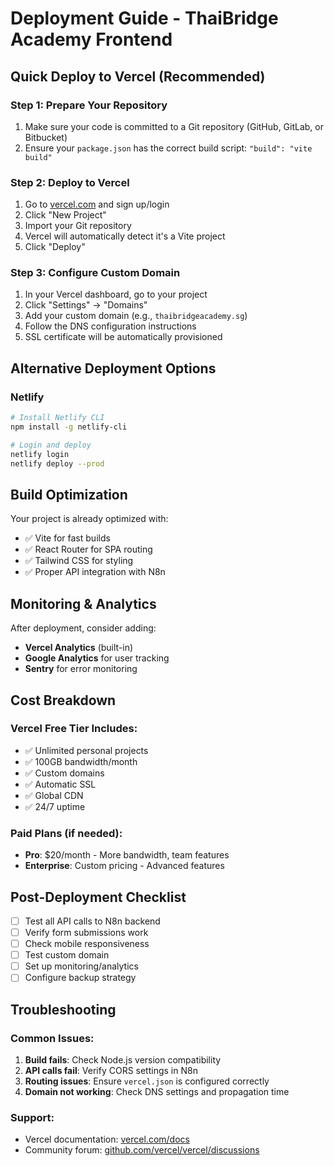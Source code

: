 # Deployment Guide - ThaiBridge Academy Frontend

## Quick Deploy to Vercel (Recommended)

### Step 1: Prepare Your Repository

1. Make sure your code is committed to a Git repository (GitHub, GitLab, or Bitbucket)
2. Ensure your `package.json` has the correct build script: `"build": "vite build"`

### Step 2: Deploy to Vercel

1. Go to [vercel.com](https://vercel.com) and sign up/login
2. Click "New Project"
3. Import your Git repository
4. Vercel will automatically detect it's a Vite project
5. Click "Deploy"

### Step 3: Configure Custom Domain

1. In your Vercel dashboard, go to your project
2. Click "Settings" → "Domains"
3. Add your custom domain (e.g., `thaibridgeacademy.sg`)
4. Follow the DNS configuration instructions
5. SSL certificate will be automatically provisioned

## Alternative Deployment Options

### Netlify

```bash
# Install Netlify CLI
npm install -g netlify-cli

# Login and deploy
netlify login
netlify deploy --prod
```

## Build Optimization

Your project is already optimized with:

- ✅ Vite for fast builds
- ✅ React Router for SPA routing
- ✅ Tailwind CSS for styling
- ✅ Proper API integration with N8n

## Monitoring & Analytics

After deployment, consider adding:

- **Vercel Analytics** (built-in)
- **Google Analytics** for user tracking
- **Sentry** for error monitoring

## Cost Breakdown

### Vercel Free Tier Includes:

- ✅ Unlimited personal projects
- ✅ 100GB bandwidth/month
- ✅ Custom domains
- ✅ Automatic SSL
- ✅ Global CDN
- ✅ 24/7 uptime

### Paid Plans (if needed):

- **Pro**: $20/month - More bandwidth, team features
- **Enterprise**: Custom pricing - Advanced features

## Post-Deployment Checklist

- [ ] Test all API calls to N8n backend
- [ ] Verify form submissions work
- [ ] Check mobile responsiveness
- [ ] Test custom domain
- [ ] Set up monitoring/analytics
- [ ] Configure backup strategy

## Troubleshooting

### Common Issues:

1. **Build fails**: Check Node.js version compatibility
2. **API calls fail**: Verify CORS settings in N8n
3. **Routing issues**: Ensure `vercel.json` is configured correctly
4. **Domain not working**: Check DNS settings and propagation time

### Support:

- Vercel documentation: [vercel.com/docs](https://vercel.com/docs)
- Community forum: [github.com/vercel/vercel/discussions](https://github.com/vercel/vercel/discussions)
